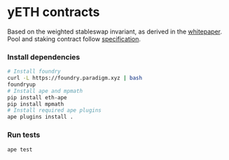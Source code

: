 # yETH contracts

Based on the weighted stableswap invariant, as derived in the [whitepaper](./whitepaper/derivation.pdf).
Pool and staking contract follow [specification](./SPECIFICATION.md).

### Install dependencies
```sh
# Install foundry
curl -L https://foundry.paradigm.xyz | bash
foundryup
# Install ape and mpmath
pip install eth-ape
pip install mpmath
# Install required ape plugins
ape plugins install .
```

### Run tests
```sh
ape test
```

